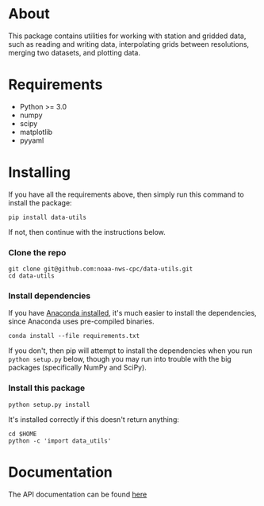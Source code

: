 About
=====

This package contains utilities for working with station and gridded data, such as reading and writing data, interpolating grids between resolutions, merging two datasets, and plotting data.

Requirements
============

- Python >= 3.0
- numpy
- scipy
- matplotlib
- pyyaml

Installing
==========

If you have all the requirements above, then simply run this command to install the package:

    pip install data-utils

If not, then continue with the instructions below.

### Clone the repo

    git clone git@github.com:noaa-nws-cpc/data-utils.git
    cd data-utils

### Install dependencies

If you have [Anaconda installed](http://docs.continuum.io/anaconda/install.html), it's much easier to install the dependencies, since Anaconda uses pre-compiled binaries.

    conda install --file requirements.txt

If you don't, then pip will attempt to install the dependencies when you run `python setup.py` below, though you may run into trouble with the big packages (specifically NumPy and SciPy).

### Install this package

    python setup.py install

It's installed correctly if this doesn't return anything:

    cd $HOME
    python -c 'import data_utils'

Documentation
=============

The API documentation can be found [here](http://cpcwebapps.ncep.noaa.gov/python-docs/data_utils)
